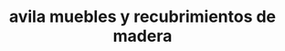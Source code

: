 ---
title: "avila muebles y recubrimientos de madera"
url: /zitacuaro/avila-muebles-y-recubrimientos-de-madera/
shop: muebles
---